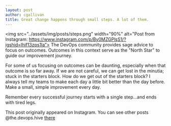 ```yaml
---
layout: post
author: cgallivan
title: Great change happens through small steps. A lot of them.
---
```


<img src="../assets/img/posts/steps.png"
width="90%"
alt="Post from Instagram: https://www.instagram.com/p/By0MZGPlsS1/?igshid=lhif13zps1la”>
The DevOps community provides sage advice to focus on outcomes. Outcomes in this context serve as the "North Star" to guide our improvement journey. 

For some of us focusing on outcomes can be daunting, especially when that outcome is so far away. If we are not careful, we can get lost in the minutia; stuck in the starters block. 
How do we get out of the starters block? I always tell my teams to make each day a little bit better than the day before. Make a small, simple improvement every day.

Remember every successful journey starts with a single step...and ends with tired legs.
  
This post originally appeared on Instagram. You can see other posts @the.devops.hive [there](https://www.instagram.com/the.devops.hive/)
